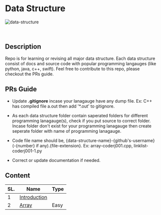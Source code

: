 # Data Structure

![data-structure](https://i.ibb.co/syKkWmz/1-Kp-DOKMFAg-DWa-GTQHL0r70g.png)

<br />

## Description

Repo is for learning or revising all major data structure.
Each data structure consist of docs and source code with popular programming langauges (like python, java, c++, swift).
Feel free to contribute to this repo, please checkout the PRs guide.

## PRs Guide

- Update **.gitignore** incase your lanagauge have any dump file.
    Ex: C++ has compiled file a.out then add '*.out' to gitignore.

- As each data structure folder contain saperated folders for different programming lanagauge(s), check if you put source to correct folder. Incase folder don't exist for your programming lanagauge then create seperate folder with name of programming lanagauge.

- Code file name should be, {data-structure-name}-{github's-username}(-{number} if any).{file-extension}.
    Ex: array-coderj001.cpp, linklist-coderj001-1.py

- Correct or update documentation if needed.

## Content

|SL. |Name |Type |
|--- |--- |--- |
|1 |[Introduction](./Intoduction/) | |
|2 |[Array](./Array/) | Easy |
